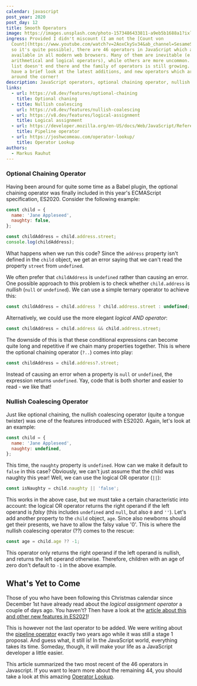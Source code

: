 ```yaml
---
calendar: javascript
post_year: 2020
post_day: 12
title: Smooth Operators
image: https://images.unsplash.com/photo-1573486433811-a9eb5b1688a1?ixlib=rb-1.2.1&ixid=MXwxMjA3fDB8MHxwaG90by1wYWdlfHx8fGVufDB8fHw%3D&auto=format&fit=crop&w=1238&h=400&q=100
ingress: Provided I didn't miscount (I am not the [Count von
  Count](https://www.youtube.com/watch?v=2AoxCkySv34&ab_channel=SesameStreet),
  so it's quite possible), there are 46 operators in JavaScript which are
  available in all modern web browsers. Many of them are inevitable (e.g.
  arithmetical and logical operators), while others are more uncommon. But the
  list doesn't end there and the family of operators is still growing. Let's
  have a brief look at the latest additions, and new operators which are just
  around the corner!
description: JavaScript operators, optional chaining operator, nullish coalescing operator
links:
  - url: https://v8.dev/features/optional-chaining
    title: Optional chaning
  - title: Nullish coalescing
    url: https://v8.dev/features/nullish-coalescing
  - url: https://v8.dev/features/logical-assignment
    title: Logical assignment
  - url: https://developer.mozilla.org/en-US/docs/Web/JavaScript/Reference/Operators/Pipeline_operator
    title: Pipeline operator
  - url: https://joshwcomeau.com/operator-lookup/
    title: Operator Lookup
authors:
  - Markus Rauhut
---
```

### Optional Chaining Operator

Having been around for quite some time as a Babel plugin, the optional chaining operator was finally included in this year's ECMAScript specification, ES2020. Consider the following example:

```javascript
const child = {
  name: 'Jane Appleseed',
  naughty: false,
};

const childAddress = child.address.street;
console.log(childAddress);
```

What happens when we run this code? Since the `address` property isn't defined in the `child` object, we get an error saying that we can't read the property `street` from `undefined`.

We often prefer that `childAddress` is `undefined` rather than causing an error. One possible approach to this problem is to check whether `child.address` is *nullish* (`null` or `undefined`). We can use a simple ternary operator to achieve this:

```javascript
const childAddress = child.address ? child.address.street : undefined;
```

Alternatively, we could use the more elegant *logical AND operator*:

```javascript
const childAddress = child.address && child.address.street;
```

The downside of this is that these conditional expressions can become quite long and repetitive if we chain many properties together. This is where the optional chaining operator (`?..`) comes into play:

```javascript
const childAddress = child.address?.street;
```

Instead of causing an error when a property is `null` or `undefined`, the expression returns `undefined`. Yay, code that is both shorter and easier to read - we like that!

### Nullish Coalescing Operator 

Just like optional chaining, the nullish coalescing operator (quite a tongue twister) was one of the features introduced with ES2020. Again, let's look at an example:

```javascript
const child = {
  name: 'Jane Appleseed',
  naughty: undefined,
};
```

This time, the `naughty` property is `undefined`. How can we make it default to `false` in this case? Obviously, we can't just assume that the child was naughty this year! Well, we can use the logical OR operator (`||`):

```javascript 
const isNaughty = child.naughty || 'false';
```

This works in the above case, but we must take a certain characteristic into account: the logical OR operator returns the right operand if the left operand is *falsy* (this includes `undefined` and `null`, but also `0` and `''`). Let's add another property to the `child` object, `age`. Since also newborns should get their presents, we have to allow the falsy value '0'. This is where the nullish coalescing operator (??) comes to the rescue:

```javascript
const age = child.age ?? -1;
```

This operator only returns the right operand if the left operand is nullish, and returns the left operand otherwise. Therefore, children with an age of zero don't default to `-1` in the above example.

## What's Yet to Come

Those of you who have been following this Christmas calendar since December 1st have already read about the *logical assignment operator* a couple of days ago. You haven't? Then have a look at the [article about this and other new features in ES2021](https://javascript.christmas/2020/7)!

This is however not the last operator to be added. We were writing about the [pipeline operator](https://javascript.christmas/2018/12) exactly two years ago while it was still a stage 1 proposal. And guess what, it still is! In the JavaScript world, everything takes its time. Someday, though, it will make your life as a JavaScript developer a little easier.

This article summarized the two most recent of the 46 operators in Javascript. If you want to learn more about the remaining 44, you should take a look at this amazing [Operator Lookup](https://joshwcomeau.com/operator-lookup/).